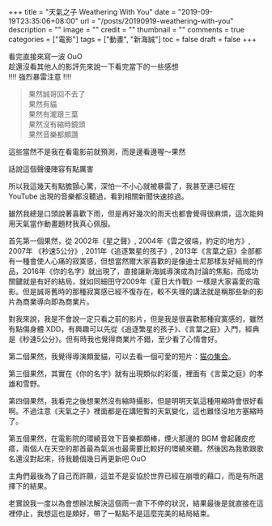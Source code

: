 +++
title = "天氣之子 Weathering With You"
date = "2019-09-19T23:35:06+08:00"
url = "/posts/20190919-weathering-with-you"
description = ""
image = ""
credit = ""
thumbnail = ""
comments = true
categories = ["電影"]
tags = ["動畫", "新海誠"]
toc = false
draft = false
+++
<!-- https://drive.google.com/uc?export=view&id= -->

看完直接來寫一波 OuO  
趁還沒看其他人的影評先來說一下看完當下的一些感想  
!!!! 強烈暴雷注意 !!!!

<!--more-->

> 果然誠哥回不去了  
> 果然有貓  
> 果然有瀧跟三葉  
> 果然沒有縮時鏡頭  
> 果然音樂都頗讚

這些當然不是我在看電影前就預測，而是邊看邊喔～果然

話說這個聲優陣容有點厲害

所以我這幾天有點膽顫心驚，深怕一不小心就被暴雷了，我甚至連已經在 YouTube 出現的音樂都沒聽過，看到相關新聞快速掠過。

雖然我總是口頭說著喜歡下雨，但是再好幾次的雨天也都會覺得很麻煩，這次能夠用天氣當作動畫題材我真心佩服。

首先第一個果然，從 2002年《星之聲》, 2004年《雲之彼端，約定的地方》, 2007年 《秒速5公分》, 2011年《追逐繁星的孩子》, 2013年《言葉之庭》全部都有一種會使人心痛的寂寞感，但想當然爾大家喜歡的是像迪士尼那樣友好結局的作品，2016年《你的名字》就出現了，直接讓新海誠導演成為討論的焦點，而成功關鍵就是有好的結局，就如同細田守2009年《夏日大作戰》一樣是大家喜愛的電影。但是誠哥舊時的那種寂寞感已經不復存在，較不失理的講法就是稱那些新的影片為商業導向即為商業片。

對我來說，我是不會說一定只看之前的影片，但是我是很喜歡那種寂寞感的，雖然有點傷身體 XDD，有興趣可以先從《追逐繁星的孩子》、《言葉之庭》入門，經典是《秒速5公分》。但有時我也覺得商業片不錯，至少看了心情會好。

第二個果然，我覺得導演頗愛貓，可以去看一個可愛的短片：[猫の集会](https://www.youtube.com/watch?v=wafGAcUim5A)。

第三個果然，其實在《你的名字》就有出現類似的彩蛋，裡面有《言葉之庭》的孝雄和雪野。

第四個果然，我看完之後想果然沒有縮時攝影，但是明明天氣這種用縮時會很好看啊。不過注意《天氣之子》裡面都是在講短暫的天氣變化，這也難怪沒地方塞縮時了。

第五個果然，在電影院的環繞音效下音樂都頗棒，煙火那邊的 BGM 會起雞皮疙瘩，兩個人在天空的那首最為氣派也最需要比較好的環繞來聽。然後因為我歌跟歌名還沒對起來，待我聽個幾日再更新吧 OuO

主角們最後為了自己而許願，這並不是妥協於世界已經在崩壞的藉口，而是有所選擇下的結果。

老實說我一度以為會想辦法解決這個雨一直下不停的狀況，結果最後是就直接在這裡停止，我想這也是頗好，帶了一點點不是這麼完美的結局結束。
